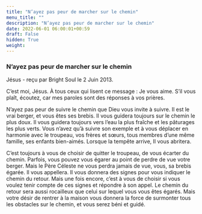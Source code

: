 ```yaml
---
title: "N’ayez pas peur de marcher sur le chemin"
menu_title: ""
description: "N’ayez pas peur de marcher sur le chemin"
date: 2022-06-01 06:00:01+00:59
draft: False
hidden: True
weight:
---
```

### N’ayez pas peur de marcher sur le chemin

Jésus - reçu par Bright Soul le 2 Juin 2013.

C’est moi, Jésus. À tous ceux qui lisent ce message : Je vous aime. S’il vous plaît, écoutez, car mes paroles sont des réponses à vos prières.

N’ayez pas peur de suivre le chemin que Dieu vous invite à suivre. Il est le vrai berger, et vous êtes ses brebis. Il vous guidera toujours sur le chemin le plus doux. Il vous guidera toujours vers l’eau la plus fraîche et les pâturages les plus verts. Vous n’avez qu’à suivre son exemple et à vous déplacer en harmonie avec le troupeau, vos frères et sœurs, tous membres d’une même famille, ses enfants bien-aimés. Lorsque la tempête arrive, Il vous abritera.

C’est toujours à vous de choisir de quitter le troupeau, de vous écarter du chemin. Parfois, vous pouvez vous égarer au point de perdre de vue votre berger. Mais le Père Céleste ne vous perdra jamais de vue, vous, sa brebis égarée. Il vous appellera. Il vous donnera des signes pour vous indiquer le chemin du retour. Mais une fois encore, c’est à vous de choisir si vous voulez tenir compte de ces signes et répondre à son appel. Le chemin du retour sera aussi rocailleux que celui sur lequel vous vous êtes égarés. Mais votre désir de rentrer à la maison vous donnera la force de surmonter tous les obstacles sur le chemin, et vous serez béni et guidé.
